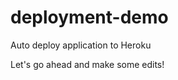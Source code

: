 deployment-demo
===============

Auto deploy application to Heroku

Let's go ahead and make some edits!
